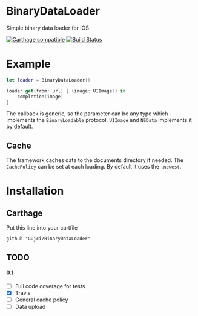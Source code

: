 # BinaryDataLoader
Simple binary data loader for iOS

[![Carthage compatible](https://img.shields.io/badge/Carthage-compatible-4BC51D.svg?style=flat)](https://github.com/Carthage/Carthage)
[![Build Status](https://travis-ci.org/Gujci/BinaryDataLoader.svg?branch=master)](https://travis-ci.org/Gujci/BinaryDataLoader)

# Example

```swift
let loader = BinaryDataLoader()

loader.get(from: url) { (image: UIImage?) in
    completion(image)
}
```

The callback is generic, so the parameter can be any type which implements the `BinaryLoadable` protocol. `UIImage` and `NSData` implements it by default.

## Cache

The framework caches data to the documents directory if needed. The `CachePolicy` can be set at each loading. By default it uses the `.newest`.

# Installation
## Carthage 

Put this line into your cartfile
```
github "Gujci/BinaryDataLoader"
```

## TODO

#### 0.1
 - [ ] Full code coverage for tests
 - [x] Travis
 - [ ] General cache policy
 - [ ] Data upload
